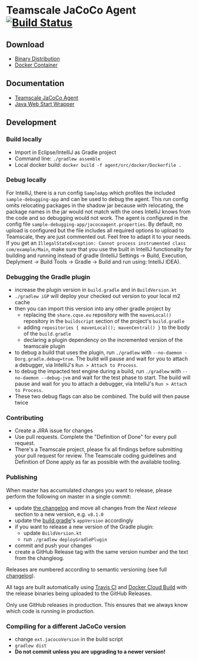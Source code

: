 # Teamscale JaCoCo Agent [![Build Status](https://travis-ci.com/cqse/teamscale-jacoco-agent.svg?branch=master)](https://travis-ci.com/cqse/teamscale-jacoco-agent)

## Download

* [Binary Distribution](https://github.com/cqse/teamscale-jacoco-agent/releases)
* [Docker Container](https://hub.docker.com/r/cqse/teamscale-jacoco-agent/tags/)

## Documentation

* [Teamscale JaCoCo Agent](agent/README.md)
* [Java Web Start Wrapper](javaws-wrapper/README.md)

## Development

### Build locally

* Import in Eclipse/IntelliJ as Gradle project
* Command line: `./gradlew assemble`
* Local docker build: `docker build -f agent/src/docker/Dockerfile .`

### Debug locally
For IntelliJ, there is a run config `SampleApp` which profiles the included `sample-debugging-app` and can be used to debug the agent. This run config omits relocating packages in the shadow jar because with relocating, the package names in the jar would not match with the ones IntelliJ knows from the code and so debugging would not work. 
The agent is configured in the config file `sample-debugging-app/jacocoagent.properties`. By default, no upload is configured but the file includes all required options to upload to Teamscale, they are just commented out. Feel free to adapt it to your needs.  
If you get an `IllegalStateException: Cannot process instrumented class com/example/Main`, make sure that you use the built in IntelliJ functionality for building and running instead of gradle (IntelliJ Settings -> Build, Execution, Deplyment -> Build Tools -> Gradle -> Build and run using: IntelliJ IDEA).

### Debugging the Gradle plugin

* increase the plugin version in `build.gradle` and in `BuildVersion.kt`
* `./gradlew iGP` will deploy your checked out version to your local m2 cache
* then you can import this version into any other gradle project by
  * replacing the `share.cqse.eu` repository with the `mavenLocal()` repository in the `buildscript` section of the project's `build.gradle`
  * adding `repositories { mavenLocal(); mavenCentral() }` to the body of the `build.gradle`
  * declaring a plugin dependency on the incremented version of the teamscale plugin
* to debug a build that uses the plugin, run `./gradlew` with `--no-daemon -Dorg.gradle.debug=true`.
  The build will pause and wait for you to attach a debugger, via IntelliJ's `Run > Attach to Process`.
* to debug the impacted test engine during a build, run `./gradlew` with `--no-daemon --debug-jvm` and wait for the test phase to start.
  The build will pause and wait for you to attach a debugger, via IntelliJ's `Run > Attach to Process`.
* These two debug flags can also be combined. The build will then pause twice

### Contributing

* Create a JIRA issue for changes
* Use pull requests. Complete the "Definition of Done" for every pull request.
* There's a Teamscale project, please fix all findings before submitting your pull request for review. The Teamscale coding guidelines and Definition of Done apply as far as possible with the available tooling.

### Publishing

When master has accumulated changes you want to release, please perform the following on master in a single commit:

- update [the changelog](CHANGELOG.md) and move all changes from the _Next release_ section to a new version, e.g. `v8.1.0`
- update the [build.gradle](build.gradle)'s `appVersion` accordingly
- if you want to release a new version of the Gradle plugin:
    - update `BuildVersion.kt`
    - run `./gradlew deployGradlePlugin`
- commit and push your changes
- create a GitHub Release tag with the same version number and the text from the changleog.

Releases are numbered according to semantic versioning (see full [changelog](CHANGELOG.md)).

All tags are built automatically using [Travis CI](https://travis-ci.com/cqse/teamscale-jacoco-agent) and [Docker Cloud Build](https://cloud.docker.com/swarm/cqse/repository/docker/cqse/teamscale-jacoco-client) with the release binaries being uploaded to the GitHub Releases.

Only use GitHub releases in production. This ensures that we always know which code is running in production.

### Compiling for a different JaCoCo version

* change `ext.jacocoVersion` in the build script
* `gradlew dist`
* **Do not commit unless you are upgrading to a newer version!**

